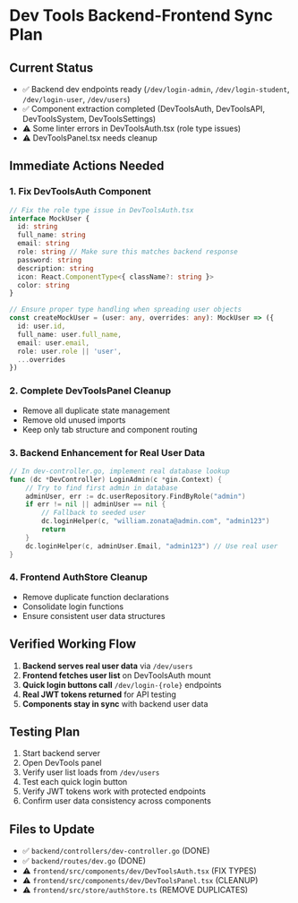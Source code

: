# Dev Tools Backend-Frontend Sync Plan

## Current Status
- ✅ Backend dev endpoints ready (`/dev/login-admin`, `/dev/login-student`, `/dev/login-user`, `/dev/users`)
- ✅ Component extraction completed (DevToolsAuth, DevToolsAPI, DevToolsSystem, DevToolsSettings)
- ⚠️ Some linter errors in DevToolsAuth.tsx (role type issues)
- ⚠️ DevToolsPanel.tsx needs cleanup

## Immediate Actions Needed

### 1. Fix DevToolsAuth Component
```typescript
// Fix the role type issue in DevToolsAuth.tsx
interface MockUser {
  id: string
  full_name: string
  email: string
  role: string // Make sure this matches backend response
  password: string
  description: string
  icon: React.ComponentType<{ className?: string }>
  color: string
}

// Ensure proper type handling when spreading user objects
const createMockUser = (user: any, overrides: any): MockUser => ({
  id: user.id,
  full_name: user.full_name,
  email: user.email,
  role: user.role || 'user',
  ...overrides
})
```

### 2. Complete DevToolsPanel Cleanup
- Remove all duplicate state management
- Remove old unused imports
- Keep only tab structure and component routing

### 3. Backend Enhancement for Real User Data
```go
// In dev-controller.go, implement real database lookup
func (dc *DevController) LoginAdmin(c *gin.Context) {
    // Try to find first admin in database
    adminUser, err := dc.userRepository.FindByRole("admin")
    if err != nil || adminUser == nil {
        // Fallback to seeded user
        dc.loginHelper(c, "william.zonata@admin.com", "admin123")
        return
    }
    dc.loginHelper(c, adminUser.Email, "admin123") // Use real user
}
```

### 4. Frontend AuthStore Cleanup
- Remove duplicate function declarations
- Consolidate login functions
- Ensure consistent user data structures

## Verified Working Flow

1. **Backend serves real user data** via `/dev/users`
2. **Frontend fetches user list** on DevToolsAuth mount
3. **Quick login buttons call** `/dev/login-{role}` endpoints
4. **Real JWT tokens returned** for API testing
5. **Components stay in sync** with backend user data

## Testing Plan

1. Start backend server
2. Open DevTools panel
3. Verify user list loads from `/dev/users`
4. Test each quick login button
5. Verify JWT tokens work with protected endpoints
6. Confirm user data consistency across components

## Files to Update

- ✅ `backend/controllers/dev-controller.go` (DONE)
- ✅ `backend/routes/dev.go` (DONE)
- ⚠️ `frontend/src/components/dev/DevToolsAuth.tsx` (FIX TYPES)
- ⚠️ `frontend/src/components/dev/DevToolsPanel.tsx` (CLEANUP)
- ⚠️ `frontend/src/store/authStore.ts` (REMOVE DUPLICATES) 